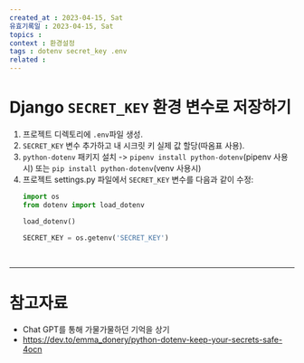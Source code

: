 ```yaml
---
created_at : 2023-04-15, Sat
유효기록일 : 2023-04-15, Sat
topics : 
context : 환경설정
tags : dotenv secret_key .env
related : 
---
```

# Django `SECRET_KEY` 환경 변수로 저장하기
1. 프로젝트 디렉토리에 `.env`파일 생성.
2. `SECRET_KEY` 변수 추가하고 내 시크릿 키 실제 값 할당(따옴표 사용).
3. `python-dotenv` 패키지 설치 -> `pipenv install python-dotenv`(pipenv 사용시) 또는 `pip install python-dotenv`(venv 사용시)
4. 프로젝트 settings.py 파일에서 `SECRET_KEY` 변수를 다음과 같이 수정:
	```python
	import os
	from dotenv import load_dotenv
	
	load_dotenv()
	
	SECRET_KEY = os.getenv('SECRET_KEY')
	```

<br>

---
# 참고자료
- Chat GPT를 통해 가물가물하던 기억을 상기
- https://dev.to/emma_donery/python-dotenv-keep-your-secrets-safe-4ocn

[^1]: